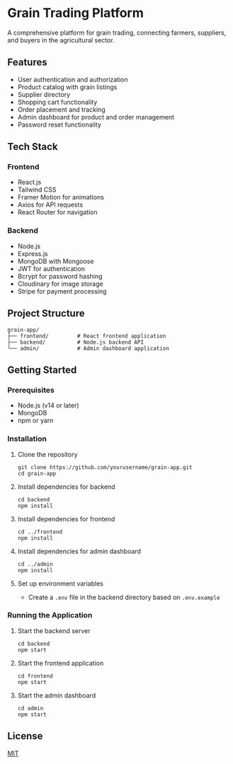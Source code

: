 # Grain Trading Platform

A comprehensive platform for grain trading, connecting farmers, suppliers, and buyers in the agricultural sector.

## Features

- User authentication and authorization
- Product catalog with grain listings
- Supplier directory
- Shopping cart functionality
- Order placement and tracking
- Admin dashboard for product and order management
- Password reset functionality

## Tech Stack

### Frontend
- React.js
- Tailwind CSS
- Framer Motion for animations
- Axios for API requests
- React Router for navigation

### Backend
- Node.js
- Express.js
- MongoDB with Mongoose
- JWT for authentication
- Bcrypt for password hashing
- Cloudinary for image storage
- Stripe for payment processing

## Project Structure

```
grain-app/
├── frontend/         # React frontend application
├── backend/          # Node.js backend API
└── admin/            # Admin dashboard application
```

## Getting Started

### Prerequisites
- Node.js (v14 or later)
- MongoDB
- npm or yarn

### Installation

1. Clone the repository
   ```
   git clone https://github.com/yourusername/grain-app.git
   cd grain-app
   ```

2. Install dependencies for backend
   ```
   cd backend
   npm install
   ```

3. Install dependencies for frontend
   ```
   cd ../frontend
   npm install
   ```

4. Install dependencies for admin dashboard
   ```
   cd ../admin
   npm install
   ```

5. Set up environment variables
   - Create a `.env` file in the backend directory based on `.env.example`

### Running the Application

1. Start the backend server
   ```
   cd backend
   npm start
   ```

2. Start the frontend application
   ```
   cd frontend
   npm start
   ```

3. Start the admin dashboard
   ```
   cd admin
   npm start
   ```

## License

[MIT](LICENSE)
